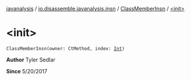 [javanalysis](../../index.md) / [io.disassemble.javanalysis.insn](../index.md) / [ClassMemberInsn](index.md) / [&lt;init&gt;](./-init-.md)

# &lt;init&gt;

`ClassMemberInsn(owner: CtMethod, index: `[`Int`](https://kotlinlang.org/api/latest/jvm/stdlib/kotlin/-int/index.html)`)`

**Author**
Tyler Sedlar

**Since**
5/20/2017

